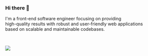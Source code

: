 ### Hi there 👋

<p>
I'm a front-end software engineer focusing on providing<br />
high-quality results with robust and user-friendly web applications<br />
based on scalable and maintainable codebases.
</p>
<br/>
<p>
  <a href="https://github.com/ysyoo11">
    <img align="center" src="https://github-readme-stats.vercel.app/api/top-langs/?username=ysyoo11&layout=compact&show_icons=true" />
  </a>
</p>
